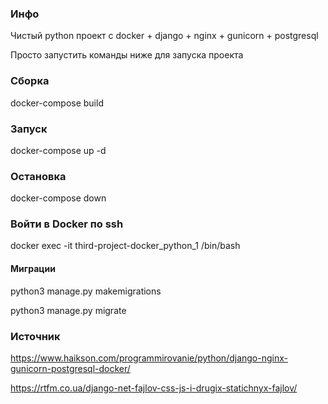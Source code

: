 ### Инфо
Чистый python проект с docker + django + nginx + gunicorn + postgresql

Просто запустить команды ниже для запуска проекта

### Сборка
docker-compose build

### Запуск
docker-compose up -d

### Остановка
docker-compose down

### Войти в Docker по ssh
docker exec -it third-project-docker_python_1 /bin/bash

#### Миграции
python3 manage.py makemigrations

python3 manage.py migrate

### Источник
https://www.haikson.com/programmirovanie/python/django-nginx-gunicorn-postgresql-docker/ 

https://rtfm.co.ua/django-net-fajlov-css-js-i-drugix-statichnyx-fajlov/